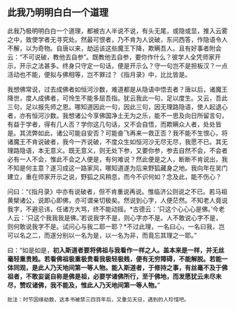 ## 此我乃明明白白一个道理

此我乃极明明白白一个道理，都被古人半说不说，有头无尾，或隐或显，推入云雾之中，致使学者无寻究处。然最可恨者，乃不肯为人说破，东问西答，作隐语令人不解，以为奇物。自唐以来，劫运该这些魔王下降，欺瞒吾人。且有好事者附会云：“不可说破，教他去自参”。既教他去自参，要你作什么？彼学人全凭师家开示，开示之法甚多。终身只守定一句话，便是开示么？守一句岂不是担板汉？一点活动也不能，便拟与佛相等，岂不罪过？《指月录》中，比比皆是。

我想佛常说，过去成佛者如恒河沙数，难道都是从隐语中悟去者？唐以后，诸魔王降世，度人成佛者，可怜生不能多屈吾指。犹云我此一句，足以度生。又云，吾此三句，足以报先师之恩。哪知道因此一句，因此三句，因无理路隐语，使人起退心者，亦有恒河沙数。我想诸公今享佛国净土无为之乐，能不一思及向日所留言句，有益于学者，得有几人否？学你这几句话，又不会自悟，而欺瞒众人者，处处皆是。其流弊如此，诸公可能自安否？可能奋飞再来一救正否？我不能不生恨心，将诸魔王不肯说破者，我今一齐说破，不度众生如恒河沙无尽无尽，我愿不已。其无理路隐语，本无意义。既无意义，则无处下参，又要你参，参去自然不会，不会者必有一人不会，惟此不会之人便是，有何难说？然此便是之人，断断不肯说出，我不知是何主意？遂习成这一路家风，哪知道遂为后来野狐藏身之地。我向年在吴门建立，重在师家开示之说，野狐之风稍息，而今不识何如？念及此，能不伤心？

问曰：“《指月录》中亦有说破者，但不肯重说再说。惟临济公则说之不已。若马祖黄檗诸公，说即心即佛，亦可谓亲切极矣。然说到心字，人便茫然。不知老人竟说我字，不避忌讳，任诸方大骂，终不能动摇。*古德云：‘只这个心心心是佛。’今老人云：‘只这个我我我是佛。’若说我字不是，则心字亦不是。人不敢说心字不是，则何敢说我字不是。试问心与我二耶一耶？*不过此理，一名曰心，一名曰我，岂可以名之二，而遂分别以一名为是，以一名为非，而竟忘其理之一耶。”

曰：“如是如是，**初入斯道者要将佛祖与我看作一样之人。盖本来是一样，并无丝毫轻重贵贱。若看佛祖极重极贵看我极轻极贱，便有无穷障碍，不能解脱。若能一体同观，是此人乃天地间第一等人物。能入斯道者，于修持之事，有丝毫不及于佛祖者，不敢妄诞自称是佛是祖，必要学诸佛所行，至于佛地，而发愿犹云未尽未尽，赞叹诸佛，我不能及，惟此人乃天地间第一等人物。**”

```xu
批注：时节因缘劫数，这本书被禁三四百年后，又重见天日，遇到的人珍惜吧。
```
